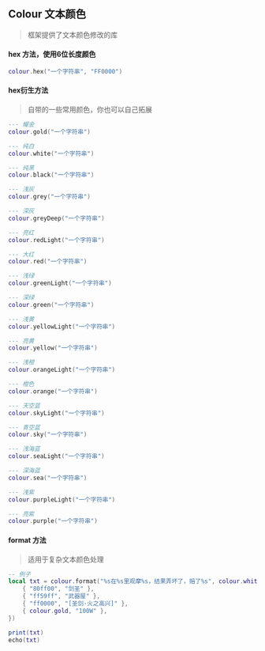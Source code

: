 ## Colour 文本颜色

> 框架提供了文本颜色修改的库

#### hex 方法，使用6位长度颜色

```lua
colour.hex("一个字符串", "FF0000")
```

#### hex衍生方法

> 自带的一些常用颜色，你也可以自己拓展

```lua
--- 耀金
colour.gold("一个字符串")

--- 纯白
colour.white("一个字符串")

--- 纯黑
colour.black("一个字符串")

--- 浅灰
colour.grey("一个字符串")

--- 深灰
colour.greyDeep("一个字符串")

--- 亮红
colour.redLight("一个字符串")

--- 大红
colour.red("一个字符串")

--- 浅绿
colour.greenLight("一个字符串")

--- 深绿
colour.green("一个字符串")

--- 浅黄
colour.yellowLight("一个字符串")

--- 亮黄
colour.yellow("一个字符串")

--- 浅橙
colour.orangeLight("一个字符串")

--- 橙色
colour.orange("一个字符串")

--- 天空蓝
colour.skyLight("一个字符串")

--- 青空蓝
colour.sky("一个字符串")

--- 浅海蓝
colour.seaLight("一个字符串")

--- 深海蓝
colour.sea("一个字符串")

--- 浅紫
colour.purpleLight("一个字符串")

--- 亮紫
colour.purple("一个字符串")
```

#### format 方法

> 适用于复杂文本颜色处理

```lua
-- 例子
local txt = colour.format("%s在%s里观摩%s，结果弄坏了，赔了%s", colour.white, {
    { "80ff00", "剑圣" },
    { "ff59ff", "武器屋" },
    { "ff0000", "[圣剑·火之高兴]" },
    { colour.gold, "100W" },
})

print(txt)
echo(txt)
```
